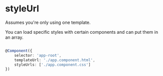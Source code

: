# styleUrl
Assumes you're only using one template.

You can load specific styles with certain components and can put them in an array.

```typescript

@Component({
	selector: 'app-root',
	templateUrl: './app.component.html',
	styleUrls: ['./app.component.css']
})

```